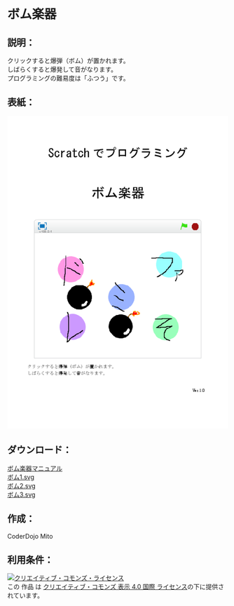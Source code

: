 # ボム楽器

## 説明：
クリックすると爆弾（ボム）が置かれます。  
しばらくすると爆発して音がなります。  
プログラミングの難易度は「ふつう」です。  

## 表紙：
![表紙](ボム楽器マニュアル.png)

## ダウンロード：
[ボム楽器マニュアル](ボム楽器マニュアル.docx)  
[ボム1.svg](ボム1.svg)  
[ボム2.svg](ボム2.svg)  
[ボム3.svg](ボム3.svg)  


## 作成：
CoderDojo Mito

## 利用条件：
<a rel="license" href="http://creativecommons.org/licenses/by/4.0/"><img alt="クリエイティブ・コモンズ・ライセンス" style="border-width:0" src="https://i.creativecommons.org/l/by/4.0/88x31.png" /></a><br />この 作品 は <a rel="license" href="http://creativecommons.org/licenses/by/4.0/">クリエイティブ・コモンズ 表示 4.0 国際 ライセンス</a>の下に提供されています。
